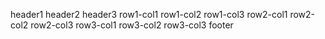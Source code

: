 header1
header2
header3
row1-col1
row1-col2
row1-col3
row2-col1
row2-col2
row2-col3
row3-col1
row3-col2
row3-col3
footer